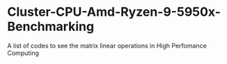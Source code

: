 # Cluster-CPU-Amd-Ryzen-9-5950x-Benchmarking
A list of codes to see the matrix linear operations in High Perfomance Computing
